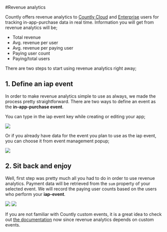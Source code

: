 #Revenue analytics

Countly offers revenue analytics to [Countly Cloud](https://count.ly/products/editions/cloud) and [Enterprise](https://count.ly/products/editions/enterprise) users for tracking in-app-purchase data in real time. Information you will get from revenue analytics will be;

- Total revenue 
- Avg. revenue per user
- Avg. revenue per paying user 
- Paying user count
- Paying/total users

There are two steps to start using revenue analytics right away;

## 1. Define an iap event

In order to make revenue analytics simple to use as always, we made the process pretty straightforward. There are two ways to define an event as the **in-app-purchase event**.

You can type in the iap event key while creating or editing your app;

<img src="https://raw2.github.com/osoner/countly-documentation/master/images/revenue/app_edit.png" />

Or if you already have data for the event you plan to use as the iap event, you can choose it from event management popup;

<img src="https://raw2.github.com/osoner/countly-documentation/master/images/revenue/events_edit.png" />

## 2. Sit back and enjoy

Well, first step was pretty much all you had to do in order to use revenue analytics. Payment data will be retrieved from the `sum` property of your selected event. We will record the paying user counts based on the users who perform your **iap-event**.

<img src="https://raw2.github.com/osoner/countly-documentation/master/images/revenue/iap_data.png" />

<img src="https://raw2.github.com/osoner/countly-documentation/master/images/revenue/dashboard_data.png" />

If you are not familiar with Countly custom events, it is a great idea to check out [the documentation](https://count.ly/resources/reference/custom-events) now since revenue analytics depends on custom events.